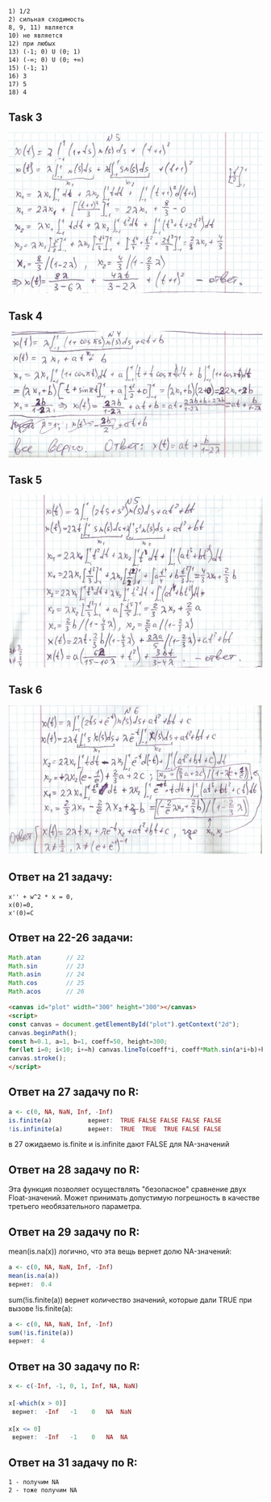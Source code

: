 ##
```
1) 1/2
2) сильная сходимость
8, 9, 11) является
10) не является
12) при любых
13) (-1; 0) U (0; 1)
14) (-∞; 0) U (0; +∞)
15) (-1; 1)
16) 3
17) 5
18) 4
```

## Task 3
![](3.jpeg)

## Task 4
![](4.jpeg)

## Task 5
![](5.jpeg)

## Task 6
![](6.jpeg)

## Ответ на 21 задачу:
```
x'' + w^2 * x = 0,
x(0)=0, 
x'(0)=C
```

## Ответ на 22-26 задачи:
```js
Math.atan       // 22
Math.sin        // 23
Math.asin       // 24
Math.cos        // 25
Math.acos       // 26
```
```html
<canvas id="plot" width="300" height="300"></canvas>
<script>
const canvas = document.getElementById("plot").getContext("2d");
canvas.beginPath();
const h=0.1, a=1, b=1, coeff=50, height=300;
for(let i=0; i<10; i+=h) canvas.lineTo(coeff*i, coeff*Math.sin(a*i+b)+height/2);
canvas.stroke();
</script>
```

## Ответ на 27 задачу по R:
```R
a <- c(0, NA, NaN, Inf, -Inf)
is.finite(a)          вернет:  TRUE FALSE FALSE FALSE FALSE
!is.infinite(a)       вернет:  TRUE  TRUE  TRUE FALSE FALSE
```
в 27 ожидаемо is.finite и is.infinite дают FALSE для NA-значений

## Ответ на 28 задачу по R:
Эта функция позволяет осуществлять "безопасное" сравнение двух Float-значений. Может принимать допустимую погрешность в качестве третьего необязательного параметра.

## Ответ на 29 задачу по R:

mean(is.na(x)) 
логично, что эта вещь вернет долю NA-значений:
```R
a <- c(0, NA, NaN, Inf, -Inf)
mean(is.na(a))
вернет:  0.4
```

sum(!is.finite(a)) 
вернет количество значений, которые дали TRUE при вызове !is.finite(a):
```R
a <- c(0, NA, NaN, Inf, -Inf)
sum(!is.finite(a)) 
вернет:  4
```

## Ответ на 30 задачу по R:
```R
x <- c(-Inf, -1, 0, 1, Inf, NA, NaN)

x[-which(x > 0)]
 вернет:  -Inf   -1    0   NA  NaN
 
x[x <= 0]
 вернет:  -Inf   -1    0   NA  NA
```

## Ответ на 31 задачу по R:
```
1 - получим NA
2 - тоже получим NA
```
